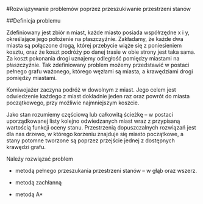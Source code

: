 #Rozwiązywanie problemów poprzez przeszukiwanie przestrzeni stanów

##Definicja problemu

Zdefiniowany jest zbiór n miast, każde miasto posiada współrzędne x i y, określające jego położenie na płaszczyźnie. Zakładamy, że każde dwa miasta są połączone drogą, której przebycie wiąże się z poniesieniem kosztu, oraz że koszt podróży po danej trasie w obie strony jest taka sama. Za koszt pokonania drogi uznajemy odległość pomiędzy miastami na płaszczyźnie. Tak zdefiniowany problem możemy przedstawić w postaci pełnego grafu ważonego, którego węzłami są miasta, a krawędziami drogi pomiędzy miastami.

Komiwojażer zaczyna podróż w dowolnym z miast. Jego celem jest odwiedzenie każdego z miast dokładnie jeden raz oraz powrót do miasta początkowego, przy możliwie najmniejszym koszcie.

Jako stan rozumiemy częściową lub całkowitą ścieżkę – w postaci uporządkowanej listy kolejno odwiedzanych miast wraz z przypisaną wartością funkcji oceny stanu. Przestrzenią dopuszczalnych rozwiązań jest dla nas drzewo, w którego korzeniu znajduje się miasto początkowe, a stany potomne tworzone są poprzez przejście jednej z dostępnych krawędzi grafu.

Należy rozwiązać problem

- metodą pełnego przeszukania przestrzeni stanów – w głąb oraz wszerz.

- metodą zachłanną

- metodą A*